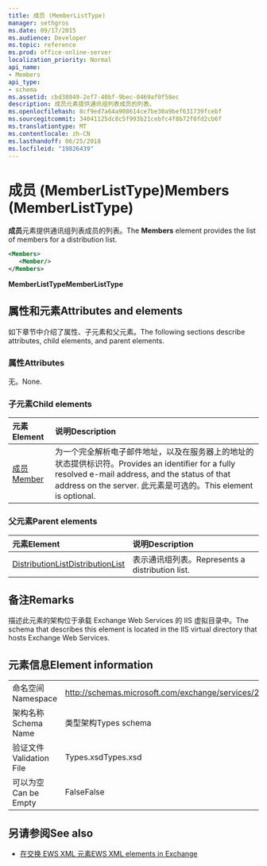 ```yaml
---
title: 成员 (MemberListType)
manager: sethgros
ms.date: 09/17/2015
ms.audience: Developer
ms.topic: reference
ms.prod: office-online-server
localization_priority: Normal
api_name:
- Members
api_type:
- schema
ms.assetid: cbd38049-2ef7-40bf-9bec-0469af0f58ec
description: 成员元素提供通讯组列表成员的列表。
ms.openlocfilehash: 8cf9ed7a64a908614ce7be30a9bef631739fcebf
ms.sourcegitcommit: 34041125dc8c5f993b21cebfc4f8b72f0fd2cb6f
ms.translationtype: MT
ms.contentlocale: zh-CN
ms.lasthandoff: 06/25/2018
ms.locfileid: "19826439"
---
```

# <a name="members-memberlisttype"></a><span data-ttu-id="ed1f0-103">成员 (MemberListType)</span><span class="sxs-lookup"><span data-stu-id="ed1f0-103">Members (MemberListType)</span></span>

<span data-ttu-id="ed1f0-104">**成员**元素提供通讯组列表成员的列表。</span><span class="sxs-lookup"><span data-stu-id="ed1f0-104">The **Members** element provides the list of members for a distribution list.</span></span> 
  
```xml
<Members>
   <Member/>
</Members>
```

<span data-ttu-id="ed1f0-105">**MemberListType**</span><span class="sxs-lookup"><span data-stu-id="ed1f0-105">**MemberListType**</span></span>

## <a name="attributes-and-elements"></a><span data-ttu-id="ed1f0-106">属性和元素</span><span class="sxs-lookup"><span data-stu-id="ed1f0-106">Attributes and elements</span></span>

<span data-ttu-id="ed1f0-107">如下章节中介绍了属性、子元素和父元素。</span><span class="sxs-lookup"><span data-stu-id="ed1f0-107">The following sections describe attributes, child elements, and parent elements.</span></span>
  
### <a name="attributes"></a><span data-ttu-id="ed1f0-108">属性</span><span class="sxs-lookup"><span data-stu-id="ed1f0-108">Attributes</span></span>

<span data-ttu-id="ed1f0-109">无。</span><span class="sxs-lookup"><span data-stu-id="ed1f0-109">None.</span></span>
  
### <a name="child-elements"></a><span data-ttu-id="ed1f0-110">子元素</span><span class="sxs-lookup"><span data-stu-id="ed1f0-110">Child elements</span></span>

|<span data-ttu-id="ed1f0-111">**元素**</span><span class="sxs-lookup"><span data-stu-id="ed1f0-111">**Element**</span></span>|<span data-ttu-id="ed1f0-112">**说明**</span><span class="sxs-lookup"><span data-stu-id="ed1f0-112">**Description**</span></span>|
|:-----|:-----|
|[<span data-ttu-id="ed1f0-113">成员</span><span class="sxs-lookup"><span data-stu-id="ed1f0-113">Member</span></span>](member-ex15websvcsotherref.md) <br/> |<span data-ttu-id="ed1f0-114">为一个完全解析电子邮件地址，以及在服务器上的地址的状态提供标识符。</span><span class="sxs-lookup"><span data-stu-id="ed1f0-114">Provides an identifier for a fully resolved e-mail address, and the status of that address on the server.</span></span> <span data-ttu-id="ed1f0-115">此元素是可选的。</span><span class="sxs-lookup"><span data-stu-id="ed1f0-115">This element is optional.</span></span>  <br/> |
   
### <a name="parent-elements"></a><span data-ttu-id="ed1f0-116">父元素</span><span class="sxs-lookup"><span data-stu-id="ed1f0-116">Parent elements</span></span>

|<span data-ttu-id="ed1f0-117">**元素**</span><span class="sxs-lookup"><span data-stu-id="ed1f0-117">**Element**</span></span>|<span data-ttu-id="ed1f0-118">**说明**</span><span class="sxs-lookup"><span data-stu-id="ed1f0-118">**Description**</span></span>|
|:-----|:-----|
|[<span data-ttu-id="ed1f0-119">DistributionList</span><span class="sxs-lookup"><span data-stu-id="ed1f0-119">DistributionList</span></span>](distributionlist.md) <br/> |<span data-ttu-id="ed1f0-120">表示通讯组列表。</span><span class="sxs-lookup"><span data-stu-id="ed1f0-120">Represents a distribution list.</span></span>  <br/> |
   
## <a name="remarks"></a><span data-ttu-id="ed1f0-121">备注</span><span class="sxs-lookup"><span data-stu-id="ed1f0-121">Remarks</span></span>

<span data-ttu-id="ed1f0-122">描述此元素的架构位于承载 Exchange Web Services 的 IIS 虚拟目录中。</span><span class="sxs-lookup"><span data-stu-id="ed1f0-122">The schema that describes this element is located in the IIS virtual directory that hosts Exchange Web Services.</span></span>
  
## <a name="element-information"></a><span data-ttu-id="ed1f0-123">元素信息</span><span class="sxs-lookup"><span data-stu-id="ed1f0-123">Element information</span></span>

|||
|:-----|:-----|
|<span data-ttu-id="ed1f0-124">命名空间</span><span class="sxs-lookup"><span data-stu-id="ed1f0-124">Namespace</span></span>  <br/> |http://schemas.microsoft.com/exchange/services/2006/types  <br/> |
|<span data-ttu-id="ed1f0-125">架构名称</span><span class="sxs-lookup"><span data-stu-id="ed1f0-125">Schema Name</span></span>  <br/> |<span data-ttu-id="ed1f0-126">类型架构</span><span class="sxs-lookup"><span data-stu-id="ed1f0-126">Types schema</span></span>  <br/> |
|<span data-ttu-id="ed1f0-127">验证文件</span><span class="sxs-lookup"><span data-stu-id="ed1f0-127">Validation File</span></span>  <br/> |<span data-ttu-id="ed1f0-128">Types.xsd</span><span class="sxs-lookup"><span data-stu-id="ed1f0-128">Types.xsd</span></span>  <br/> |
|<span data-ttu-id="ed1f0-129">可以为空</span><span class="sxs-lookup"><span data-stu-id="ed1f0-129">Can be Empty</span></span>  <br/> |<span data-ttu-id="ed1f0-130">False</span><span class="sxs-lookup"><span data-stu-id="ed1f0-130">False</span></span>  <br/> |
   
## <a name="see-also"></a><span data-ttu-id="ed1f0-131">另请参阅</span><span class="sxs-lookup"><span data-stu-id="ed1f0-131">See also</span></span>

- [<span data-ttu-id="ed1f0-132">在交换 EWS XML 元素</span><span class="sxs-lookup"><span data-stu-id="ed1f0-132">EWS XML elements in Exchange</span></span>](ews-xml-elements-in-exchange.md)

